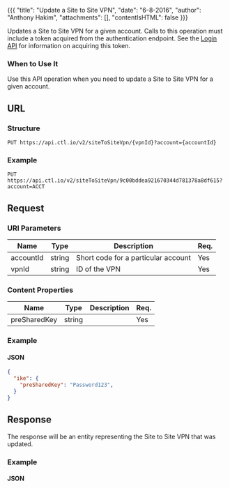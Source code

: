 {{{
  "title": "Update a Site to Site VPN",
  "date": "6-8-2016",
  "author": "Anthony Hakim",
  "attachments": [],
  "contentIsHTML": false
}}}

Updates a Site to Site VPN for a given account. Calls to this operation must include a token acquired from the authentication endpoint. See the [Login API](https://www.ctl.io/api-docs/v2/#authentication-login) for information on acquiring this token.

### When to Use It

Use this API operation when you need to update a Site to Site VPN for a given account.

## URL

### Structure

    PUT https://api.ctl.io/v2/siteToSiteVpn/{vpnId}?account={accountId}

### Example

    PUT https://api.ctl.io/v2/siteToSiteVpn/9c00bddea921670344d781378a8df615?account=ACCT

## Request

### URI Parameters

| Name | Type | Description | Req. |
| --- | --- | --- | --- |
| accountId | string | Short code for a particular account | Yes |
| vpnId | string | ID of the VPN | Yes |

### Content Properties

| Name | Type | Description | Req. |
| --- | --- | --- | --- |
| preSharedKey | string |  | Yes |

### Example

#### JSON
```json
{
  "ike": {
    "preSharedKey": "Password123",
  }
}
```

## Response

The response will be an entity representing the Site to Site VPN that was updated.

### Example

#### JSON
```json

```

